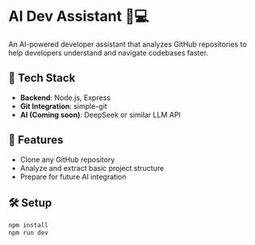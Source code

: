 # AI Dev Assistant 🤖💻

An AI-powered developer assistant that analyzes GitHub repositories to help developers understand and navigate codebases faster.

## 🔧 Tech Stack

- **Backend**: Node.js, Express
- **Git Integration**: simple-git
- **AI (Coming soon)**: DeepSeek or similar LLM API

## 🚀 Features

- Clone any GitHub repository
- Analyze and extract basic project structure
- Prepare for future AI integration

## 🛠️ Setup

```bash
npm install
npm run dev

